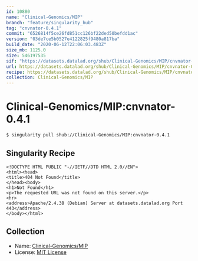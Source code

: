 ```yaml
---
id: 10880
name: "Clinical-Genomics/MIP"
branch: "feature/singularity_hub"
tag: "cnvnator-0.4.1"
commit: "6526814f5ce26fd851cc126bf22ded50befdd1ac"
version: "03de7ce5b0527e4122825f9480a817ba"
build_date: "2020-06-12T22:06:03.483Z"
size_mb: 1125.0
size: 546197535
sif: "https://datasets.datalad.org/shub/Clinical-Genomics/MIP/cnvnator-0.4.1/2020-06-12-6526814f-03de7ce5/03de7ce5b0527e4122825f9480a817ba.sif"
url: https://datasets.datalad.org/shub/Clinical-Genomics/MIP/cnvnator-0.4.1/2020-06-12-6526814f-03de7ce5/
recipe: https://datasets.datalad.org/shub/Clinical-Genomics/MIP/cnvnator-0.4.1/2020-06-12-6526814f-03de7ce5/Singularity
collection: Clinical-Genomics/MIP
---
```


# Clinical-Genomics/MIP:cnvnator-0.4.1

```bash
$ singularity pull shub://Clinical-Genomics/MIP:cnvnator-0.4.1
```

## Singularity Recipe

```singularity
<!DOCTYPE HTML PUBLIC "-//IETF//DTD HTML 2.0//EN">
<html><head>
<title>404 Not Found</title>
</head><body>
<h1>Not Found</h1>
<p>The requested URL was not found on this server.</p>
<hr>
<address>Apache/2.4.38 (Debian) Server at datasets.datalad.org Port 443</address>
</body></html>
```

## Collection

 - Name: [Clinical-Genomics/MIP](https://github.com/Clinical-Genomics/MIP)
 - License: [MIT License](https://api.github.com/licenses/mit)

